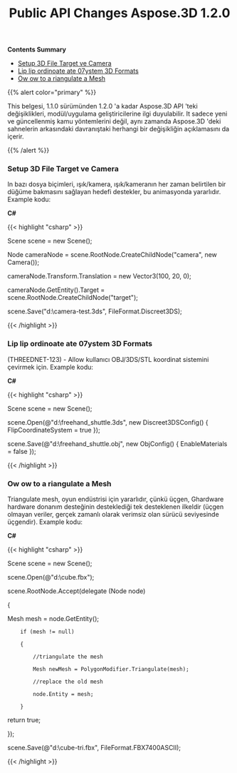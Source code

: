 ﻿---
title: Public API Changes Aspose.3D 1.2.0
type: docs
weight: 50
url: /tr/net/public-api-changes-in-aspose-3d-1-2-0/
---
**Contents Summary**

- [Setup 3D File Target ve Camera](#PublicAPIChangesinAspose.3D1.2.0-SetuptheTargetandCamerain3DFile)
- [Lip lip ordinoate ate 07ystem 3D Formats](#PublicAPIChangesinAspose.3D1.2.0-FlipCoordinateSystemin3DFormats)
- [Ow ow to a riangulate a Mesh](#PublicAPIChangesinAspose.3D1.2.0-HowtoTriangulateaMesh)

{{% alert color="primary" %}} 

This belgesi, 1.1.0 sürümünden 1.2.0 'a kadar Aspose.3D API 'teki değişiklikleri, modül/uygulama geliştiricilerine ilgi duyulabilir. It sadece yeni ve güncellenmiş kamu yöntemlerini değil, aynı zamanda Aspose.3D 'deki sahnelerin arkasındaki davranıştaki herhangi bir değişikliğin açıklamasını da içerir.

{{% /alert %}} 
### **Setup 3D File Target ve Camera**
In bazı dosya biçimleri, ışık/kamera, ışık/kameranın her zaman belirtilen bir düğüme bakmasını sağlayan hedefi destekler, bu animasyonda yararlıdır. Example kodu:

**C#**

{{< highlight "csharp" >}}

 Scene scene = new Scene();

Node cameraNode = scene.RootNode.CreateChildNode("camera", new Camera());

cameraNode.Transform.Translation = new Vector3(100, 20, 0);

cameraNode.GetEntity().Target = scene.RootNode.CreateChildNode("target");

scene.Save("d:\\camera-test.3ds", FileFormat.Discreet3DS);

{{< /highlight >}}

### **Lip lip ordinoate ate 07ystem 3D Formats**
(THREEDNET-123) - Allow kullanıcı OBJ/3DS/STL koordinat sistemini çevirmek için. Example kodu:

**C#**

{{< highlight "csharp" >}}

 Scene scene = new Scene();

scene.Open(@"d:\freehand_shuttle.3ds", new Discreet3DSConfig() {  FlipCoordinateSystem = true });

scene.Save(@"d:\freehand_shuttle.obj", new ObjConfig() { EnableMaterials = false });

{{< /highlight >}}

### **Ow ow to a riangulate a Mesh**
Triangulate mesh, oyun endüstrisi için yararlıdır, çünkü üçgen, Ghardware hardware donanım desteğinin desteklediği tek desteklenen ilkeldir (üçgen olmayan veriler, gerçek zamanlı olarak verimsiz olan sürücü seviyesinde üçgendir). Example kodu:

**C#**

{{< highlight "csharp" >}}

 Scene scene = new Scene();

 scene.Open(@"d:\\cube.fbx");

 scene.RootNode.Accept(delegate (Node node)

 {

   Mesh mesh = node.GetEntity<Mesh>();

        if (mesh != null)

        {

            //triangulate the mesh

            Mesh newMesh = PolygonModifier.Triangulate(mesh);

            //replace the old mesh

            node.Entity = mesh;

        }

   return true;

  });

 scene.Save(@"d:\cube-tri.fbx", FileFormat.FBX7400ASCII);

{{< /highlight >}}

